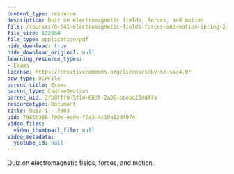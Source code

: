 ```yaml
---
content_type: resource
description: Quiz on electromagnetic fields, forces, and motion.
file: /courses/6-641-electromagnetic-fields-forces-and-motion-spring-2005/7986b388700eecdef2a34c10a12d4974_quiz1_f03.pdf
file_size: 132084
file_type: application/pdf
hide_download: true
hide_download_original: null
learning_resource_types:
- Exams
license: https://creativecommons.org/licenses/by-nc-sa/4.0/
ocw_type: OCWFile
parent_title: Exams
parent_type: CourseSection
parent_uid: 2fb9fff0-5f14-66d6-2a06-bbebc234d47a
resourcetype: Document
title: Quiz 1 - 2003
uid: 7986b388-700e-ecde-f2a3-4c10a12d4974
video_files:
  video_thumbnail_file: null
video_metadata:
  youtube_id: null
---
```

Quiz on electromagnetic fields, forces, and motion.